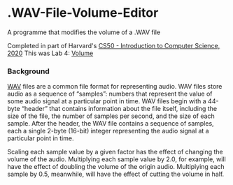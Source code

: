 # .WAV-File-Volume-Editor
A programme that modifies the volume of a .WAV file

Completed in part of Harvard's [CS50 - Introduction to Computer Science, 2020](https://cs50.harvard.edu/x/2020/)
This was Lab 4: [Volume](https://cs50.harvard.edu/college/2020/fall/labs/4/)

### Background
[WAV](https://docs.fileformat.com/audio/wav/) files are a common file format for representing audio. WAV files store audio as a sequence of “samples”: numbers that represent the value of some audio signal at a particular point in time. WAV files begin with a 44-byte “header” that contains information about the file itself, including the size of the file, the number of samples per second, and the size of each sample. After the header, the WAV file contains a sequence of samples, each a single 2-byte (16-bit) integer representing the audio signal at a particular point in time.

Scaling each sample value by a given factor has the effect of changing the volume of the audio. Multiplying each sample value by 2.0, for example, will have the effect of doubling the volume of the origin audio. Multiplying each sample by 0.5, meanwhile, will have the effect of cutting the volume in half.

